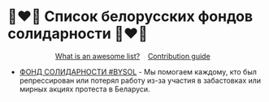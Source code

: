 # 🤍❤️🤍 Список белорусских фондов солидарности 🤍❤️🤍

<p align="center">
	<a href="https://github.com/sindresorhus/awesome/blob/main/awesome.md">What is an awesome list?</a>&nbsp;&nbsp;&nbsp;
	<a href="https://github.com/sindresorhus/awesome/blob/main/contributing.md">Contribution guide</a>&nbsp;&nbsp;&nbsp;
</p>

- [ФОНД СОЛИДАРНОСТИ #BYSOL](https://www.belaruswith.me) - Мы помогаем каждому, кто был репрессирован или потерял работу из-за участия в забастовках или мирных акциях протеста в Беларуси. 
